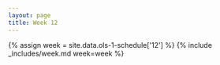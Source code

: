 ```yaml
---
layout: page
title: Week 12
---
```

<!-- Any modification of the content should be done in the _data/ols-1-schedule.yaml file -->
{% assign week = site.data.ols-1-schedule['12'] %}
{% include _includes/week.md week=week %}
